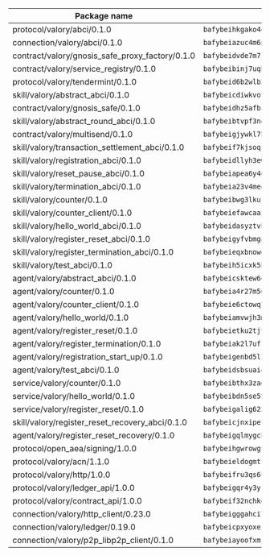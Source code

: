 | Package name                                                  | Package hash                                                  |
| ------------------------------------------------------------- | ------------------------------------------------------------- |
| protocol/valory/abci/0.1.0                                    | `bafybeihkgako44fzgurcv4hgbems4ptdtosae4lopnnr75eczb6kx3x2lm` |
| connection/valory/abci/0.1.0                                  | `bafybeiazuc4m6pgz5t2giw64boylpenyuwq2ceqikod6p773drf7m4q7ea` |
| contract/valory/gnosis_safe_proxy_factory/0.1.0               | `bafybeidvde7m7jpajea3hndzbauaud6rtiwqmmrltdbrubzc5jzq7li4uu` |
| contract/valory/service_registry/0.1.0                        | `bafybeibinj7uqbnt2thkiqno2nw4fkuz55522xncv7zgsdnugy7o2evysq` |
| protocol/valory/tendermint/0.1.0                              | `bafybeid6b2wlb24g6d3godmqms44qvnpkhlvb27icotuobvnscmdmlhaha` |
| skill/valory/abstract_abci/0.1.0                              | `bafybeicdiwkvotgr4h2zulx5rsgxqid22d5greqqhgqadd2uqlmpioipem` |
| contract/valory/gnosis_safe/0.1.0                             | `bafybeidhz5afbi4gxkwc5rzu3pxgwokjeilzohctah44xazox5fmvvwwba` |
| skill/valory/abstract_round_abci/0.1.0                        | `bafybeibtvpf3neersxaytyloo23worlh5p7e6rwpzrj2d5jww4orld5sdm` |
| contract/valory/multisend/0.1.0                               | `bafybeigjywkl7hydjsrkogob3xebj2ifhqwmfhhxoeyrndzhhxi5u6amey` |
| skill/valory/transaction_settlement_abci/0.1.0                | `bafybeif7kjsoqjve62d4cwtt226cdllk56hwcf6pvkps5hsekfxbdjzdli` |
| skill/valory/registration_abci/0.1.0                          | `bafybeidllyh3ew6t7zgobz5hkly56dzgokxwgntgcda7u4lolrtu7zjhqy` |
| skill/valory/reset_pause_abci/0.1.0                           | `bafybeiapea6y4gxsetpqatpgzmrwqllwd5hr3sipdt3l6zskhlwnpghs3m` |
| skill/valory/termination_abci/0.1.0                           | `bafybeia23v4meonnrbk435zlxiok5djsgaruxnht3kchwsnvfnf5xvwxti` |
| skill/valory/counter/0.1.0                                    | `bafybeibwg3lkuj536tm7njlbfuslamsoqes62oshp3ad3fhlomqfk3wugu` |
| skill/valory/counter_client/0.1.0                             | `bafybeiefawcaaiy4matry7m53k36kqy4uadtmtpuulatnt5afkezx6napa` |
| skill/valory/hello_world_abci/0.1.0                           | `bafybeidasyztvbsebyh4jk3d5cdrrssnf2dbsdtejmkb5bj4ilqtp5m7i4` |
| skill/valory/register_reset_abci/0.1.0                        | `bafybeigyfvbmgamjxqam76uqdy6xqneg6o4cdxfi3xhvupnzeuldfhc67u` |
| skill/valory/register_termination_abci/0.1.0                  | `bafybeieqxbnowev4n22yk6clbs5fzu55fj24472piihr3zar6hwrghqe54` |
| skill/valory/test_abci/0.1.0                                  | `bafybeih5icxk5bgrn4bloxuosbk2fy5k2fuir5igbvwc5kwaepsr4npnbu` |
| agent/valory/abstract_abci/0.1.0                              | `bafybeicsktew6qmn56r2e4ypwexplagagzdr7iuvfrdgqzlfcymir5egq4` |
| agent/valory/counter/0.1.0                                    | `bafybeia4r27m56aitlr5fsdl7ira323ewlaq2sh7iqpcb3v5l3tzluvahe` |
| agent/valory/counter_client/0.1.0                             | `bafybeie6ctowq77ypiepr4esp4hdaes3mvmumhskbopqusfryxuuks7haa` |
| agent/valory/hello_world/0.1.0                                | `bafybeiamvwjh3mfxkxe4ffeco4dcpdaovfbmx5iaq6rihjmsrb4fqupz3y` |
| agent/valory/register_reset/0.1.0                             | `bafybeietku2tjv3tggfsaxu6mhikkq7jky2exjhv4xd2ox534bucnu4ucu` |
| agent/valory/register_termination/0.1.0                       | `bafybeiak2l7ufkgna3guqfkhgkqyhejaoej7ozgv2dhdlkkvn7z7ho3w6u` |
| agent/valory/registration_start_up/0.1.0                      | `bafybeigenbd5llwepx3jk2b6dh5d5u6j2qnlu6kz2blfzc4yz3j5giv2ye` |
| agent/valory/test_abci/0.1.0                                  | `bafybeidsbsuai4v52sksingythoyo7bcnu3c43ferxkbwbijjoziqm5nsy` |
| service/valory/counter/0.1.0                                  | `bafybeibthx3zaek2vyld7zgazg6nlrrduwqiq2dbdjqlqno6fntmk3k4r4` |
| service/valory/hello_world/0.1.0                              | `bafybeibdn5se5yv4svpai7mlkuund2oav2xzjxnxux33cr4wa7xzdrtbgi` |
| service/valory/register_reset/0.1.0                           | `bafybeigalig6235t3tirzwpe6hppqnoqf47blcn2rs6gwmoywnj2fbwpnm` |
| skill/valory/register_reset_recovery_abci/0.1.0               | `bafybeicjnxipettwcarqrarq3t3h6lnq4zjxr2l4qonyqkzofnjkyj5kcy` |
| agent/valory/register_reset_recovery/0.1.0                    | `bafybeigqlmygcbegqhple3ebktg4okdpr4j45bltiaretaoaahb3656v2i` |
| protocol/open_aea/signing/1.0.0                               | `bafybeihgwrowgtegpe4ixe3iy5jx65u7pxebl5btrkywzmx7g52gjtbnpi` |
| protocol/valory/acn/1.1.0                                     | `bafybeieldogmtf3m4jdsvt4vvyay3jh54rjn3deasymfw43vz3o42vigmq` |
| protocol/valory/http/1.0.0                                    | `bafybeifru3qs6udfzprax7jxktbsuzn7immfvi3scgfspifq3zdxwkgvnm` |
| protocol/valory/ledger_api/1.0.0                              | `bafybeigqr4y3ykz3iulrcoqmji7hy3dxaoy7zmyyzff4ivpbubcpwdknai` |
| protocol/valory/contract_api/1.0.0                            | `bafybeif32nchkgn6yet7e5gt4auhf7lsahxnj4t36kxbw55p3gi7qpeuxq` |
| connection/valory/http_client/0.23.0                          | `bafybeigggahci7hq6tr3tyueatgkvgn73y4b3av2vk7vtr7jkeuwsqcteq` |
| connection/valory/ledger/0.19.0                               | `bafybeicpxyoxez7lperltamvikxu6vzk2lhqakbivce4nzywyzoqbxoogm` |
| connection/valory/p2p_libp2p_client/0.1.0                     | `bafybeiayoofxmj6z3pasn2akqj3udgq2ta2ar6mv6zoehstul2btvv3gqa` |

